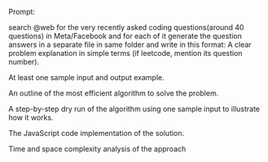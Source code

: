  
 Prompt:
 
 search @web for the very recently asked coding questions(around 40 questions) in Meta/Facebook and for each of it generate the question answers in a separate file in same folder and write in this format:
 A clear problem explanation in simple terms (if leetcode, mention its question number).

At least one sample input and output example.

An outline of the most efficient algorithm to solve the problem.

A step-by-step dry run of the algorithm using one sample input to illustrate how it works.

The JavaScript code implementation of the solution.

Time and space complexity analysis of the approach